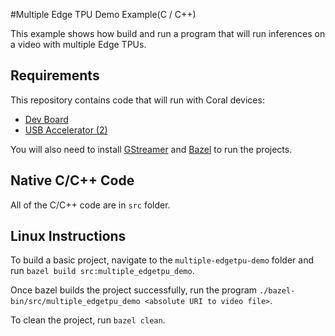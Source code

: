 #Multiple Edge TPU Demo Example(C / C++)

This example shows how build and run a program that will run inferences on a
video with multiple Edge TPUs.

## Requirements

This repository contains code that will run with Coral devices:

* [Dev Board](https://coral.ai/products/dev-board/)
* [USB Accelerator (2)](https://coral.ai/products/accelerator/)

You will also need to install [GStreamer](https://gstreamer.freedesktop.org/documentation/installing/) 
and [Bazel](https://docs.bazel.build/versions/master/install.html) to run the projects.

## Native C/C++ Code

All of the C/C++ code are in `src` folder.

## Linux Instructions

To build a basic project, navigate to the `multiple-edgetpu-demo` folder and 
run `bazel build src:multiple_edgetpu_demo`.

Once bazel builds the project successfully, run the program 
`./bazel-bin/src/multiple_edgetpu_demo <absolute URI to video file>`.

To clean the project, run `bazel clean`.
